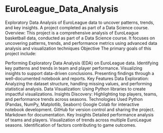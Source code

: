 # EuroLeague_Data_Analysis
Exploratory Data Analysis of EuroLeague data to uncover patterns, trends, and key insights. A project completed as part of a Data Science course.
Overview:
This project is a comprehensive analysis of EuroLeague basketball data, conducted as part of a Data Science course. It focuses on uncovering patterns, trends, and performance metrics using advanced data analysis and visualization techniques
Objective
The primary goals of this project include:

Performing Exploratory Data Analysis (EDA) on EuroLeague data.
Identifying key patterns and trends in team and player performance.
Visualizing insights to support data-driven conclusions.
Presenting findings through a well-documented notebook and reports.
Key Features
Data Exploration: Analyzing the dataset structure, handling missing values, and performing statistical analysis.
Data Visualization: Using Python libraries to create impactful visualizations.
Insights Discovery: Highlighting top players, teams, and performance trends across seasons.
 Technologies Used
Python (Pandas, NumPy, Matplotlib, Seaborn)
Google Colab for interactive notebook development.
GitHub for version control and sharing the project.
Markdown for documentation.
Key Insights
Detailed performance analysis of teams and players.
Visualization of trends across multiple EuroLeague seasons.
Identification of factors contributing to game outcomes.


